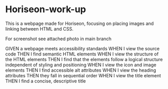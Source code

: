 # Horiseon-work-up
This is a webpage made for Horiseon, focusing on placing images and linking between HTML and CSS.

For screenshot see attached photo in main branch


GIVEN a webpage meets accessibility standards
WHEN I view the source code
THEN I find semantic HTML elements
WHEN I view the structure of the HTML elements
THEN I find that the elements follow a logical structure independent of styling and positioning
WHEN I view the icon and image elements
THEN I find accessible alt attributes
WHEN I view the heading attributes
THEN they fall in sequential order
WHEN I view the title element
THEN I find a concise, descriptive title



<!-- Horiseon online marketing mock up  
Has 7 images 

